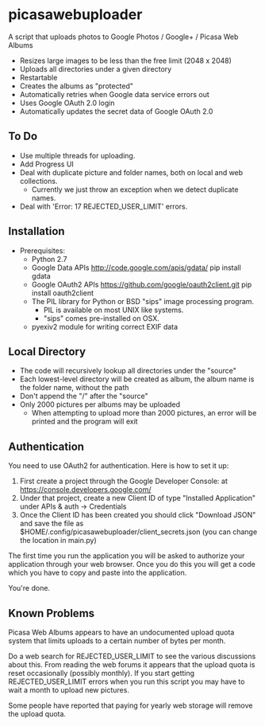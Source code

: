 picasawebuploader
=================

A script that uploads photos to Google Photos / Google+ / Picasa Web Albums

+ Resizes large images to be less than the free limit (2048 x 2048)
+ Uploads all directories under a given directory
+ Restartable
+ Creates the albums as "protected"
+ Automatically retries when Google data service errors out
+ Uses Google OAuth 2.0 login
+ Automatically updates the secret data of Google OAuth 2.0

To Do
-----

+ Use multiple threads for uploading.
+ Add Progress UI
+ Deal with duplicate picture and folder names, both on local and web collections.
  + Currently we just throw an exception when we detect duplicate names.
+ Deal with 'Error: 17 REJECTED_USER_LIMIT' errors.

Installation
------------

+ Prerequisites:
  + Python 2.7
  + Google Data APIs http://code.google.com/apis/gdata/
    pip install gdata
  + Google OAuth2 APIs https://github.com/google/oauth2client.git
    pip install oauth2client
  + The PIL library for Python or BSD "sips" image processing program.
    + PIL is available on most UNIX like systems.
    + "sips" comes pre-installed on OSX.
  + pyexiv2 module for writing correct EXIF data

Local Directory
--------------

+ The code will recursively lookup all directories under the "source"
+ Each lowest-level directory will be created as album, the album name is the folder name, without the path
+ Don't append the "/" after the "source"
+ Only 2000 pictures per albums may be uploaded
  + When attempting to upload more than 2000 pictures, an error will be printed and the program will exit

Authentication
--------------

You need to use OAuth2 for authentication. Here is how to set it up:

1. First create a project through the Google Developer Console: at https://console.developers.google.com/
2. Under that project, create a new Client ID of type "Installed Application" under APIs & auth -> Credentials
3. Once the Client ID has been created you should click "Download JSON" and save the file as $HOME/.config/picasawebuploader/client_secrets.json (you can change the location in main.py)

The first time you run the application you will be asked to authorize your application through your web browser. Once you do this you will get a code which you have to copy and paste into the application.

You're done.

Known Problems
--------------

Picasa Web Albums appears to have an undocumented upload quota system that
limits uploads to a certain number of bytes per month.

Do a web search for REJECTED_USER_LIMIT to see the various discussions about
this. From reading the web forums it appears that the upload quota is reset
occasionally (possibly monthly). If you start getting REJECTED_USER_LIMIT
errors when you run this script you may have to wait a month to upload new
pictures.

Some people have reported that paying for yearly web storage will remove the
upload quota.
